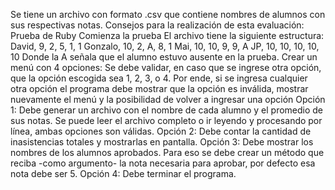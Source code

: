 Se tiene un archivo con formato .csv que contiene nombres de alumnos con sus
respectivas notas.
Consejos para la realización de esta evaluación:
Prueba de Ruby
Comienza la prueba
El archivo tiene la siguiente estructura:
David, 9, 2, 5, 1, 1
Gonzalo, 10, 2, A, 8, 1
Mai, 10, 10, 9, 9, A
JP, 10, 10, 10, 10, 10
Donde la A señala que el alumno estuvo ausente en la prueba.
Crear un menú con 4 opciones:
Se debe validar, en caso que se ingrese otra opción, que la opción
escogida sea 1, 2, 3, o 4. Por ende, si se ingresa cualquier otra opción el
programa debe mostrar que la opción es inválida, mostrar nuevamente
el menú y la posibilidad de volver a ingresar una opción
Opción 1: Debe generar un archivo con el nombre de cada alumno y el
promedio de sus notas.
Se puede leer el archivo completo o ir leyendo y procesando
por línea, ambas opciones son válidas.
Opción 2: Debe contar la cantidad de inasistencias totales y mostrarlas en
pantalla.
Opción 3: Debe mostrar los nombres de los alumnos aprobados. Para eso
se debe crear un método que reciba -como argumento- la nota necesaria para aprobar, por defecto esa nota debe ser 5.
Opción 4: Debe terminar el programa.
